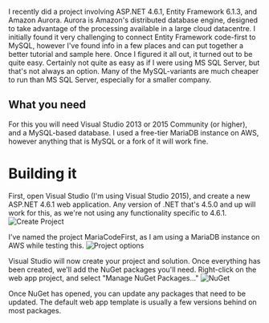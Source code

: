 I recently did a project involving ASP.NET 4.6.1, Entity Framework 6.1.3, and Amazon Aurora. Aurora is Amazon's distributed database engine, designed to take advantage of the processing available in a large cloud datacentre. I initially found it very challenging to connect Entity Framework code-first to MySQL, however I've found info in a few places and can put together a better tutorial and sample here. Once I figured it all out, it turned out to be quite easy. Certainly not quite as easy as if I were using MS SQL Server, but that's not always an option. Many of the MySQL-variants are much cheaper to run than MS SQL Server, especially for a smaller company.

## What you need
For this you will need Visual Studio 2013 or 2015 Community (or higher), and a MySQL-based database. I used a free-tier MariaDB instance on AWS, however anything that is MySQL or a fork of it will work fine. 

# Building it
First, open Visual Studio (I'm using Visual Studio 2015), and create a new ASP.NET 4.6.1 web application. Any version of .NET that's 4.5.0 and up will work for this, as we're not using any functionality specific to 4.6.1. 
![Create Project](http://i.imgur.com/aYUIQPv.png?2, "Create Project")

I've named the project MariaCodeFirst, as I am using a MariaDB instance on AWS while testing this.
![Project options](http://i.imgur.com/aIkPrwk.png?3, "Project options")

Visual Studio will now create your project and solution. Once everything has been created, we'll add the NuGet packages you'll need. Right-click on the web app project, and select "Manage NuGet Packages..."
![NuGet](http://i.imgur.com/x99V9Nr.png?2, "Manage NuGet Packages")

Once NuGet has opened, you can update any packages that need to be updated. The default web app template is usually a few versions behind on most packages.
